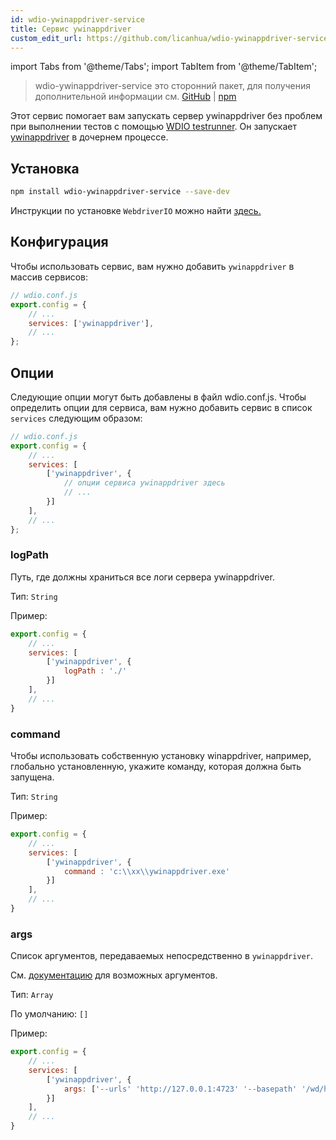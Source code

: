 ```yaml
---
id: wdio-ywinappdriver-service
title: Сервис ywinappdriver
custom_edit_url: https://github.com/licanhua/wdio-ywinappdriver-service/edit/main/README.md
---
```


import Tabs from '@theme/Tabs';
import TabItem from '@theme/TabItem';

> wdio-ywinappdriver-service это сторонний пакет, для получения дополнительной информации см. [GitHub](https://github.com/licanhua/wdio-ywinappdriver-service) | [npm](https://www.npmjs.com/package/wdio-ywinappdriver-service)

Этот сервис помогает вам запускать сервер ywinappdriver без проблем при выполнении тестов с помощью [WDIO testrunner](https://webdriver.io/guide/testrunner/gettingstarted.html). Он запускает [ywinappdriver](https://github.com/licanhua/YWinAppDriver) в дочернем процессе.

## Установка

```bash
npm install wdio-ywinappdriver-service --save-dev
```

Инструкции по установке `WebdriverIO` можно найти [здесь.](https://webdriver.io/docs/gettingstarted.html)

## Конфигурация

Чтобы использовать сервис, вам нужно добавить `ywinappdriver` в массив сервисов:

```js
// wdio.conf.js
export.config = {
    // ...
    services: ['ywinappdriver'],
    // ...
};
```

## Опции

Следующие опции могут быть добавлены в файл wdio.conf.js. Чтобы определить опции для сервиса, вам нужно добавить сервис в список `services` следующим образом:

```js
// wdio.conf.js
export.config = {
    // ...
    services: [
        ['ywinappdriver', {
            // опции сервиса ywinappdriver здесь
            // ...
        }]
    ],
    // ...
};
```

### logPath

Путь, где должны храниться все логи сервера ywinappdriver.

Тип: `String`

Пример:

```js
export.config = {
    // ...
    services: [
        ['ywinappdriver', {
            logPath : './'
        }]
    ],
    // ...
}
```

### command

Чтобы использовать собственную установку winappdriver, например, глобально установленную, укажите команду, которая должна быть запущена.

Тип: `String`

Пример:

```js
export.config = {
    // ...
    services: [
        ['ywinappdriver', {
            command : 'c:\\xx\\ywinappdriver.exe'
        }]
    ],
    // ...
}
```

### args

Список аргументов, передаваемых непосредственно в `ywinappdriver`.

См. [документацию](https://github.com/licanhua/ywinappdriver) для возможных аргументов.

Тип: `Array`

По умолчанию: `[]`

Пример:

```js
export.config = {
    // ...
    services: [
        ['ywinappdriver', {
            args: ['--urls' 'http://127.0.0.1:4723' '--basepath' '/wd/hub']
        }]
    ],
    // ...
}
```
```